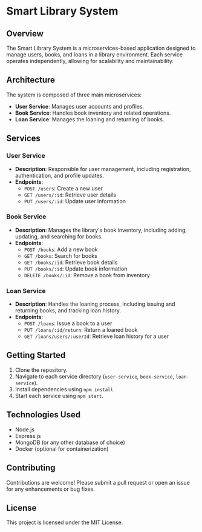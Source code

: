 # Smart Library System

## Overview
The Smart Library System is a microservices-based application designed to manage users, books, and loans in a library environment. Each service operates independently, allowing for scalability and maintainability.

## Architecture
The system is composed of three main microservices:
- **User Service**: Manages user accounts and profiles.
- **Book Service**: Handles book inventory and related operations.
- **Loan Service**: Manages the loaning and returning of books.

## Services

### User Service
- **Description**: Responsible for user management, including registration, authentication, and profile updates.
- **Endpoints**:
  - `POST /users`: Create a new user
  - `GET /users/:id`: Retrieve user details
  - `PUT /users/:id`: Update user information

### Book Service
- **Description**: Manages the library's book inventory, including adding, updating, and searching for books.
- **Endpoints**:
  - `POST /books`: Add a new book
  - `GET /books`: Search for books
  - `GET /books/:id`: Retrieve book details
  - `PUT /books/:id`: Update book information
  - `DELETE /books/:id`: Remove a book from inventory

### Loan Service
- **Description**: Handles the loaning process, including issuing and returning books, and tracking loan history.
- **Endpoints**:
  - `POST /loans`: Issue a book to a user
  - `PUT /loans/:id/return`: Return a loaned book
  - `GET /loans/users/:userId`: Retrieve loan history for a user

## Getting Started
1. Clone the repository.
2. Navigate to each service directory (`user-service`, `book-service`, `loan-service`).
3. Install dependencies using `npm install`.
4. Start each service using `npm start`.

## Technologies Used
- Node.js
- Express.js
- MongoDB (or any other database of choice)
- Docker (optional for containerization)

## Contributing
Contributions are welcome! Please submit a pull request or open an issue for any enhancements or bug fixes.

## License
This project is licensed under the MIT License.
